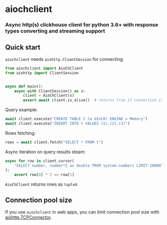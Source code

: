 # aiochclient
### Async http(s) clickhouse client for python 3.6+ with response types converting and streaming support


## Quick start

`aiochclient` needs `aiohttp.ClientSession` for connecting:

```python
from aiochclient import AioChClient
from aiohttp import ClientSession


async def main():
    async with ClientSession() as s:
        client = AioChClient(s)
        assert await client.is_alive()  # returns True if connection is Ok

```
Query example:
```python
await client.execute("CREATE TABLE t (a UInt8) ENGINE = Memory")
await client.execute("INSERT INTO t VALUES (1),(2),(3)")
```
Rows fetching:
```python
rows = await client.fetch("SELECT * FROM t")
```
Async iteration on query results steam:
```python
async for row in client.cursor(
    "SELECT number, number*2 as double FROM system.numbers LIMIT 10000"
):
    assert row[0] * 2 == row[1]
```
`AioChClient` returns rows as `tuple`s

## Connection pool size

If you use `aiochclient` in web apps, you can limit connection pool size with [aiohttp.TCPConnector](https://docs.aiohttp.org/en/stable/client_advanced.html#limiting-connection-pool-size).
